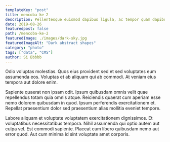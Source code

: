 ```yaml
---
templateKey: "post"
title: mencoba ke 2
description: Pellentesque euismod dapibus ligula, ac tempor quam dapibus a. Lorem ipsum dolor sit amet, consectetur adipiscing elit.
date: 2019-08-26
featuredpost: false
path: /mencoba-ke-2
featuredImage: ./images/dark-sky.jpg
featuredImageAlt: "Dark abstract shapes"
category: "photo"
tags: ["data", "CMS"]
author: Si Bbbbb
---
```


Odio voluptas molestias. Quos eius provident sed et sed voluptates eum assumenda eos. Voluptas et ab aliquam qui ab commodi. At veniam eius tempora aut dolore enim.

Sapiente quaerat non ipsam odit. Ipsum quibusdam omnis velit quae repellendus totam quia omnis atque. Reiciendis quaerat cum aperiam esse nemo dolorem quibusdam in quod. Ipsum perferendis exercitationem et. Repellat praesentium dolor sed praesentium alias mollitia eveniet tempore.

Labore aliquam et voluptate voluptatem exercitationem dignissimos. Et voluptatibus necessitatibus tempora. Nihil assumenda qui optio autem aut culpa vel. Est commodi sapiente. Placeat cum libero quibusdam nemo aut error quod. Aut cum minima id sint voluptate amet corporis.
